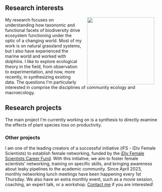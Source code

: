 ## Research interests
<img style="padding: 0 15px; float: right;" src="rem_experiment.jpeg" align="right" width="220">

My research focuses on understanding how taxonomic and functional facets of biodiversity drive ecosystem functioning under the optic of a changing world. Most of my work is on natural grassland systems, but I also have experienced the marine world and worked with dolphins. I like to explore ecological theory in the field, from observation to experimentation, and now, more recently, in synthesizing existing data. The questions I'm particularly interested in comprise the disciplines of community ecology and macroecology.


## Research projects
The main project I'm currently working on is a synthesis to directly examine the effects of plant species loss on productivity.


### Other projects
I am one of the leading creators of a successful initiative (iFS - iDiv Female Scientists) to establish female networking, funded by the [iDiv Female Scientists Career Fund](https://www.idiv.de/en/about-idiv/support-for-scientists/female-career-fund.html). With this initiative, we aim to foster female scientists' networking, training on specific skills, and bringing awareness about leaky pipelines to the academic community. Since April 2023, monthly networking lunch meetings have been happening every 1st Thursday. We also have an extra monthly event, such as a movie session, coaching, an expert talk, or a workshop. 
[Contact me](https://danielahoss.github.io/Contact) if you are interested! 

